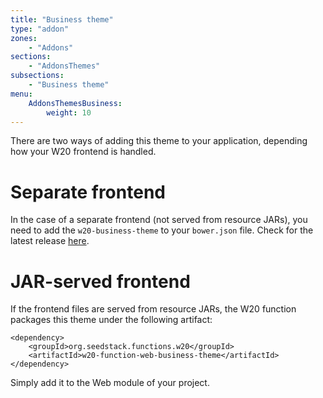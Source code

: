 ```yaml
---
title: "Business theme"
type: "addon"
zones:
    - "Addons"
sections:
    - "AddonsThemes"
subsections:
    - "Business theme"
menu:
    AddonsThemesBusiness:
        weight: 10
---
```


There are two ways of adding this theme to your application, depending how your W20 frontend is handled.

# Separate frontend

In the case of a separate frontend (not served from resource JARs), you need to add the `w20-business-theme` to your 
`bower.json` file. Check for the latest release [here](https://github.com/seedstack/w20-business-theme/releases).

# JAR-served frontend

If the frontend files are served from resource JARs, the W20 function packages this theme under the following artifact:
 
    <dependency>
        <groupId>org.seedstack.functions.w20</groupId>
        <artifactId>w20-function-web-business-theme</artifactId>
    </dependency>

Simply add it to the Web module of your project.